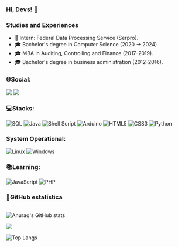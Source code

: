 ### Hi, Devs! 👋

### Studies and Experiences
- 💼 Intern: Federal Data Processing Service (Serpro).
- 🎓 Bachelor's degree in Computer Science (2020 -> 2024).
- 🎓 MBA in Auditing, Controlling and Finance (2017-2019).
- 🎓 Bachelor's degree in business administration (2012-2016).
  
### 🌐Social:
<div>
<a href="https://www.linkedin.com/in/steven-santos-guimaraes/" target="_blank"><img src="https://img.shields.io/badge/-LinkedIn-%230077B5?style=for-the-badge&logo=linkedin&logoColor=white" target="_blank"></a>
<a href="https://hub.docker.com/u/stevensantosguimaraes" target="_blank"><img src="https://img.shields.io/badge/Docker-2496ED?style=for-the-badge&logo=docker&logoColor=white" target="_blank"></a>
</div>

### 💻Stacks:
![SQL](https://img.shields.io/badge/mysql-%2300f.svg?style=for-the-badge&logo=mysql&logoColor=white)
![Java](https://img.shields.io/badge/java-%23ED8B00.svg?style=for-the-badge&logo=openjdk&logoColor=white)
![Shell Script](https://img.shields.io/badge/shell_script-%23121011.svg?style=for-the-badge&logo=gnu-bash&logoColor=white)
![Arduino](https://img.shields.io/badge/-Arduino-00979D?style=for-the-badge&logo=Arduino&logoColor=white)
![HTML5](https://img.shields.io/badge/html5-%23E34F26.svg?style=for-the-badge&logo=html5&logoColor=white)
![CSS3](https://img.shields.io/badge/css3-%231572B6.svg?style=for-the-badge&logo=css3&logoColor=white)
![Python](https://img.shields.io/badge/python-3670A0?style=for-the-badge&logo=python&logoColor=ffdd54)

### System Operational:
![Linux](https://img.shields.io/badge/Linux-FCC624?style=for-the-badge&logo=linux&logoColor=black)
![Windows](https://img.shields.io/badge/Windows-0078D6?style=for-the-badge&logo=windows&logoColor=white)

### 📚Learning:
![JavaScript](https://img.shields.io/badge/javascript-%23323330.svg?style=for-the-badge&logo=javascript&logoColor=%23F7DF1E)
![PHP](https://img.shields.io/badge/php-%23777BB4.svg?style=for-the-badge&logo=php&logoColor=white)

### 💫GitHub estatística

<div style="display: flex; flex-direction: column; align-items: flex-start;">
  
  ![Anurag's GitHub stats](https://github-readme-stats.vercel.app/api?username=stevensantosguimaraes&show_icons=true&rank_icon=github&theme=dark&bg_color=222222FF&border_color=444444FF)

  <img src="https://github-readme-streak-stats.herokuapp.com/?user=stevensantosguimaraes&theme=dark&bg_color=222222FF&hide_border=false" />
  
  ![Top Langs](https://github-readme-stats.vercel.app/api/top-langs/?username=stevensantosguimaraes&theme=dark&bg_color=222222FF&border_color=444444FF)
  
</div>

